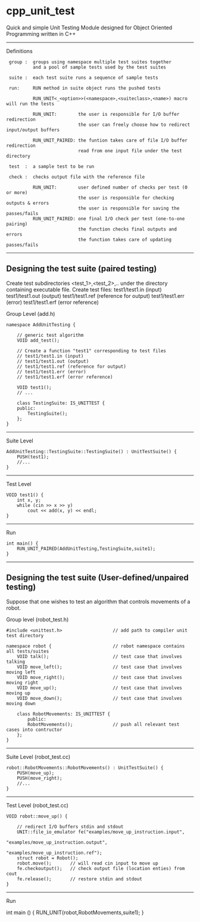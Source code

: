 cpp_unit_test
=============

Quick and simple Unit Testing Module designed for
Object Oriented Programming written in C++

*****************************************************************
Definitions

     group :  groups using namespace multiple test suites together
              and a pool of sample tests used by the test suites

     suite :  each test suite runs a sequence of sample tests

     run:     RUN method in suite object runs the pushed tests

              RUN_UNIT<_<option>>(<namespace>,<suiteclass>,<name>) macro will run the tests

	          RUN_UNIT:        the user is responsible for I/O buffer redirection
                               the user can freely choose how to redirect input/output buffers

              RUN_UNIT_PAIRED: the funtion takes care of file I/O buffer redirection
                               read from one input file under the test directory

     test  :  a sample test to be run

     check :  checks output file with the reference file

              RUN_UNIT:        user defined number of checks per test (0 or more)
                               the user is responsible for checking outputs & errors
                               the user is responsible for saving the passes/fails
              RUN_UNIT_PAIRED: one final I/O check per test (one-to-one pairing)
                               the function checks final outputs and errors
                               the function takes care of updating passes/fails


*****************************************************************

Designing the test suite (paired testing)
-----------------------------------------------------------------
Create test subdirectories <test_1>,<test_2>,.. under the directory containing
executable file. Create test files:
        test1/test1.in (input)
        test1/test1.out (output)
        test1/test1.ref (reference for output)
        test1/test1.err (error)
        test1/test1.erf (error reference)


Group Level (add.h)

    namespace AddUnitTesting {

        // generic test algorithm
        VOID add_test();

        // Create a function "test1" corresponding to test files
        // test1/test1.in (input)
        // test1/test1.out (output)
        // test1/test1.ref (reference for output)
        // test1/test1.err (error)
        // test1/test1.erf (error reference)

        VOID test1();
        // ...

        class TestingSuite: IS_UNITTEST {
        public:
            TestingSuite();
        };
    }

-----------------------------------------------------------------
Suite Level

    AddUnitTesting::TestingSuite::TestingSuite() : UnitTestSuite() {
        PUSH(test1);
        //...
    }

-----------------------------------------------------------------
Test Level

    VOID test1() {
        int x, y;
        while (cin >> x >> y)
            cout << add(x, y) << endl;
    }
-----------------------------------------------------------------
Run

    int main() {
        RUN_UNIT_PAIRED(AddUnitTesting,TestingSuite,suite1);
    }


*****************************************************************

Designing the test suite (User-defined/unpaired testing)
-----------------------------------------------------------------
Suppose that one wishes to test an algorithm that controls movements of a robot.


Group level (robot_test.h)

    #include <unittest.h>                   // add path to compiler unit test directory

    namespace robot {                       // robot namespace contains all tests/suites
        VOID talk();                        // test case that involves talking
        VOID move_left();                   // test case that involves moving left
        VOID move_right();                  // test case that involves moving right
        VOID move_up();                     // test case that involves moving up
        VOID move_down();                   // test case that involves moving down

        class RobotMovements: IS_UNITTEST {
            public:
            RobotMovements();               // push all relevant test cases into contructor
        };
    }
-----------------------------------------------------------------
Suite Level (robot_test.cc)

    robot::RobotMovements::RobotMovements() : UnitTestSuite() {
        PUSH(move_up);
        PUSH(move_right);
        //...
    }
-----------------------------------------------------------------
Test Level (robot_test.cc)

    VOID robot::move_up() {

        // redirect I/O buffers stdin and stdout
        UNIT::file_io_emulator fe("examples/move_up_instruction.input",
                                       "examples/move_up_instruction.output",
                                       "examples/move_up_instruction.ref");
        struct robot = Robot();
        robot.move();       // will read cin input to move up
        fe.checkoutput();   // check output file (location enties) from cout
        fe.release();       // restore stdin and stdout
    }
-----------------------------------------------------------------
Run

int main () {
    RUN_UNIT(robot,RobotMovements,suite1);
}

